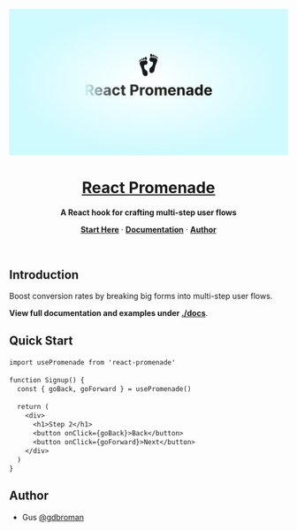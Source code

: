 <img alt="React Promenade – A React hook for crafting multi-step forms" src="./assets/cover.png" />

<br/>

<div align="center">
  <a href="https://github.com/gdbroman/react-promenade">
    <h1>
      <u>React Promenade</u>
    </h1>
  </a>
  <p>
    <b>A React hook for crafting multi-step user flows</b>
  </p>
  <p align="center">
    <a href="#quick-start"><strong>Start Here</strong></a> ·
    <a href="./docs/DOCUMENTATION.md"><strong>Documentation</strong></a> ·
    <a href="#author"><strong>Author</strong></a>
  </p>
</div>

<br/>

## Introduction

Boost conversion rates by breaking big forms into multi-step user flows.

**View full documentation and examples under [./docs](./docs)**.

## Quick Start

```tsx
import usePromenade from 'react-promenade'

function Signup() {
  const { goBack, goForward } = usePromenade()

  return (
    <div>
      <h1>Step 2</h1>
      <button onClick={goBack}>Back</button>
      <button onClick={goForward}>Next</button>
    </div>
  )
}
```

## Author

* Gus [@gdbroman](https://github.com/gdbroman)
